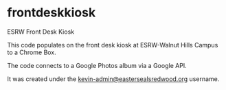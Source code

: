 # frontdeskkiosk
ESRW Front Desk Kiosk

This code populates on the front desk kiosk at ESRW-Walnut Hills Campus to a Chrome Box. 

The code connects to a Google Photos album via a Google API. 

It was created under the kevin-admin@eastersealsredwood.org username.
